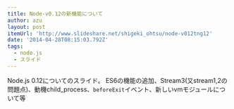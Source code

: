 ```yaml
---
title: Node-v0.12の新機能について
author: azu
layout: post
itemUrl: 'http://www.slideshare.net/shigeki_ohtsu/node-v012tng12'
date: '2014-04-28T08:15:03.792Z'
tags:
  - node.js
  - スライド
---
```

Node.js 0.12についてのスライド。
ES6の機能の追加、Stream3(又stream1,2の問題点)、動機child_process、`beforeExit`イベント、新しいvmモジュールについて等
